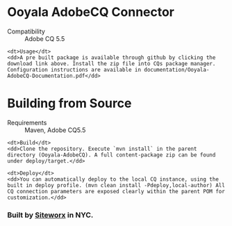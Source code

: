 Ooyala AdobeCQ Connector
=========================

<dl>
	<dt>Compatibility</dt>
	<dd>Adobe CQ 5.5</dd>

	<dt>Usage</dt>
	<dd>A pre built package is available through github by clicking the download link above. Install the zip file into CQs package manager. Configuration instructions are available in documentation/Ooyala-AdobeCQ-Documentation.pdf</dd>
</dl>


Building from Source
====================

<dl>
	<dt>Requirements</dt>
	<dd>Maven, Adobe CQ5.5</dd>

	<dt>Build</dt>
	<dd>Clone the repository. Execute `mvn install` in the parent directory (Ooyala-AdobeCQ). A full content-package zip can be found under deploy/target.</dd>

	<dt>Deploy</dt>
	<dd>You can automatically deploy to the local CQ instance, using the built in deploy profile. (mvn clean install -Pdeploy,local-author) All CQ connection parameters are exposed clearly within the parent POM for customization.</dd>
</dl>


### Built by [Siteworx](http://www.siteworx.com) in NYC.